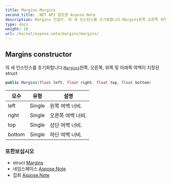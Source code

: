 ```yaml
---
title: Margins.Margins
second_title: .NET API 참조용 Aspose.Note
description: Margins 건설자. 의 새 인스턴스를 초기화합니다.Margins왼쪽 오른쪽 위쪽 및 아래쪽 여백이 지정된 struct
type: docs
weight: 10
url: /ko/net/aspose.note/margins/margins/
---
```

## Margins constructor

의 새 인스턴스를 초기화합니다.[`Margins`](../)왼쪽, 오른쪽, 위쪽 및 아래쪽 여백이 지정된 struct

```csharp
public Margins(float left, float right, float top, float bottom)
```

| 모수 | 유형 | 설명 |
| --- | --- | --- |
| left | Single | 왼쪽 여백 너비. |
| right | Single | 오른쪽 여백 너비. |
| top | Single | 상단 여백 너비. |
| bottom | Single | 하단 여백 너비. |

### 또한보십시오

* struct [Margins](../)
* 네임스페이스 [Aspose.Note](../../margins/)
* 집회 [Aspose.Note](../../../)


